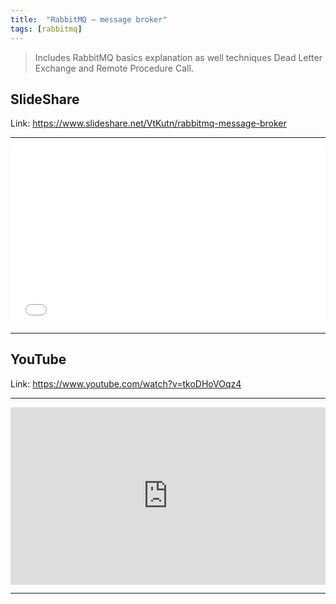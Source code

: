 ```yaml
---
title:  "RabbitMQ – message broker"
tags: [rabbitmq]
---
```


> Includes RabbitMQ basics explanation as well techniques Dead Letter Exchange and Remote Procedure Call.

## SlideShare

Link: <https://www.slideshare.net/VtKutn/rabbitmq-message-broker>

---

<div style="position:relative;padding-top:56.25%;">
  <iframe src="//www.slideshare.net/slideshow/embed_code/key/mElVXU8WlYTFlu" frameborder="0" allowfullscreen style="position:absolute;top:0;left:0;width:100%;height:100%;"></iframe>
</div>

---

## YouTube

Link: <https://www.youtube.com/watch?v=tkoDHoVOqz4>

---

<div style="position:relative;padding-top:56.25%;">
  <iframe src="https://www.youtube.com/embed/tkoDHoVOqz4" frameborder="0" allowfullscreen style="position:absolute;top:0;left:0;width:100%;height:100%;"></iframe>
</div>

---
